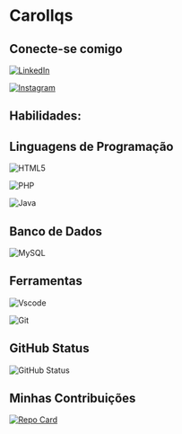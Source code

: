 # Carollqs

## Conecte-se comigo  
[![LinkedIn](https://img.shields.io/badge/LinkedIn-0077B5?style=for-the-badge&logo=linkedin&logoColor=white)](www.linkedin.com/in/sara-carolina-de-queiroz-santos-19850a294)

[![Instagram](https://img.shields.io/badge/-Instagram-%23E4405F?style=for-the-badge&logo=instagram&logoColor=white)](https://www.instagram.com/caroll.qs)


## Habilidades: 


 ## Linguagens de Programação 
![HTML5](https://img.shields.io/badge/HTML5-E34F26?style=for-the-badge&logo=html5&logoColor=white)


![PHP](https://img.shields.io/badge/PHP-777BB4?style=for-the-badge&logo=php&logoColor=white)

![Java](https://img.shields.io/badge/java-%23ED8B00.svg?style=for-the-badge&logo=openjdk&logoColor=white)

## Banco de Dados 
![MySQL](https://img.shields.io/badge/MySQL-00000F?style=for-the-badge&logo=mysql&logoColor=white)

## Ferramentas

![Vscode](https://img.shields.io/badge/Vscode-007ACC?style=for-the-badge&logo=visual-studio-code&logoColor=white)

![Git](https://img.shields.io/badge/GIT-E44C30?style=for-the-badge&logo=git&logoColor=white)


## GitHub Status 

![GitHub Status](https://github-readme-stats.vercel.app/api?username=Carollqs&theme=transparent&bg_color=547&border_color=30A3DC&show_icons=true&icon_color=30A3DC&title_color=E94D5F&text_color=fff&hide_title=true)



 ## Minhas Contribuições 

[![Repo Card](https://github-readme-stats.vercel.app/api/pin/?username=Carollqs&repo=cursoGit&bg_color=547&border_color=30A3DC&show_icons=true&icon_color=30A3DC&title_color=E94D5F&text_color=FFF)](https://github.com/Carollqs/cursoGit)
